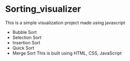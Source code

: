 # Sorting_visualizer
This is a simple visualization project made using javascript  
* Bubble Sort
* Selection Sort
* Insertion Sort
* Quick Sort
* Merge Sort
      This is built using HTML, CSS, JavaScript

